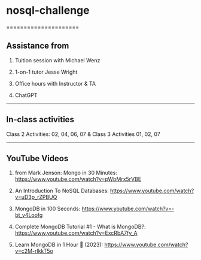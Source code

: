 # nosql-challenge
=====================


Assistance from
---------------

1.  Tuition session with Michael Wenz

2.  1-on-1 tutor Jesse Wright

3.  Office hours with Instructor & TA

4.  ChatGPT

-------------------------------------------------------------------

In-class activities
-------------------

Class 2 Activities: 02, 04, 06, 07 & Class 3 Activities 01, 02, 07

-------------------------------------------------------------------

YouTube Videos
--------------

1.  from Mark Jenson: Mongo in 30 Minutes: https://www.youtube.com/watch?v=pWbMrx5rVBE

2.  An Introduction To NoSQL Databases: https://www.youtube.com/watch?v=uD3p_rZPBUQ

3.  MongoDB in 100 Seconds: https://www.youtube.com/watch?v=-bt_y4Loofg

4.  Complete MongoDB Tutorial #1 - What is MongoDB?: https://www.youtube.com/watch?v=ExcRbA7fy_A

5.  Learn MongoDB in 1 Hour 🍃 (2023): https://www.youtube.com/watch?v=c2M-rlkkT5o
